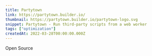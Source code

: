 ```yaml
---
title: Partytown
link: https://partytown.builder.io/
thumbnail: https://partytown.builder.io/partytown-logo.svg
snippet: Partytown - Run third-party scripts from a web worker
tags: ["optimization"]
createdAt: 2022-03-28T00:00:00.000Z
---
```

Open Source